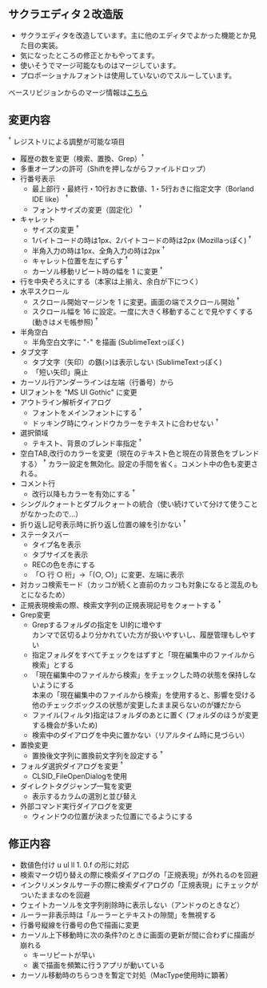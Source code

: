 ## サクラエディタ２改造版
* サクラエディタを改造しています。主に他のエディタでよかった機能とか見た目の実装。
* 気になったところの修正とかもやってます。
* 使いそうでマージ可能なものはマージしています。  
* プロポーショナルフォントは使用していないのでスルーしています。

ベースリビジョンからのマージ情報は[こちら](https://github.com/rabbiteariris/sakura2/blob/master/changes_from_r4011.txt)

## 変更内容
<sup>†</sup> レジストリによる調整が可能な項目
* 履歴の数を変更（検索、置換、Grep）<sup>†</sup>
* 多重オープンの許可（Shiftを押しながらファイルドロップ）
* 行番号表示
  - 最上部行・最終行・10行おきに数値、1・5行おきに指定文字（Borland IDE like） <sup>†</sup>
  - フォントサイズの変更（固定化） <sup>†</sup>
* キャレット
  - サイズの変更 <sup>†</sup>
  - 1バイトコードの時は1px、2バイトコードの時は2px (Mozillaっぽく) <sup>†</sup>
  - 半角入力の時は1px、全角入力の時は2px <sup>†</sup>
  - キャレット位置を左にずらす <sup>†</sup>
  - カーソル移動リピート時の幅を 1 に変更 <sup>†</sup>
* 行を中央ぞろえにする（本家は上揃え、余白が下につく）
* 水平スクロール
  - スクロール開始マージンを 1 に変更。画面の端でスクロール開始 <sup>†</sup>
  - スクロール幅を 16 に設定。一度に大きく移動することで見やすくする (動きはメモ帳参照) <sup>†</sup>
* 半角空白
  - 半角空白文字に "･" を描画 (SublimeTextっぽく)
* タブ文字
  - タブ文字（矢印）の鏃(>)は表示しない (SublimeTextっぽく)
  - 「短い矢印」廃止
* カーソル行アンダーラインは左端（行番号）から
* UIフォントを "MS UI Gothic" に変更
* アウトライン解析ダイアログ
  - フォントをメインフォントにする <sup>†</sup>
  - ドッキング時にウィンドウカラーをテキストに合わせない <sup>†</sup>
* 選択領域
  - テキスト、背景のブレンド率指定 <sup>†</sup>
* 空白TAB,改行のカラーを変更（現在のテキスト色と現在の背景色をブレンドする） <sup>†</sup>
  カラー設定を無効化。設定の手間を省く。コメント中の色も変更される。
* コメント行
  - 改行以降もカラーを有効にする <sup>†</sup>
* シングルクォートとダブルクォートの統合（使い続けていて分けて使うことがなかったので…）
* 折り返し記号表示時に折り返し位置の線を引かない <sup>†</sup>
* ステータスバー
  - タイプ名を表示  
  - タブサイズを表示  
  - RECの色を赤にする  
  - 「○ 行 ○ 桁」→「(○, ○)」に変更、左端に表示  
* 対カッコ検索モード（カッコが続くと直前のカッコも対象になると混乱のもとになるため）
* 正規表現検索の際、検索文字列の正規表現記号をクォートする <sup>†</sup>
* Grep変更
  - Grepするフォルダの指定を UI的に増やす<br>
    カンマで区切るより分かれていた方が扱いやすいし、履歴管理もしやすい
  - 指定フォルダをすべてチェックをはずすと「現在編集中のファイルから検索」とする
  - 「現在編集中のファイルから検索」をチェックした時の状態を保持しないようにする<br>
    本来の「現在編集中のファイルから検索」を使用すると、影響を受ける他のチェックボックスの状態が変更したまま戻らないのが嫌だから
  - ファイル(フィルタ)指定はフォルダのあとに置く (フォルダのほうが変更する機会が多いため)  
  - 検索中のダイアログを中央に置かない（リアルタイム時に見づらい）
* 置換変更
  - 置換後文字列に置換前文字列を設定する <sup>†</sup>
* フォルダ選択ダイアログを変更 <sup>†</sup>
  - CLSID_FileOpenDialogを使用 
* ダイレクトタグジャンプ一覧を変更
  - 表示するカラムの選別と並び替え  
* 外部コマンド実行ダイアログを変更
  - ウィンドウの位置が決まった位置にでるようにする

## 修正内容
* 数値色付け u ul ll 1. 0.f の形に対応
* 検索マーク切り替えの際に検索ダイアログの「正規表現」が外れるのを回避
* インクリメンタルサーチの際に検索ダイアログの「正規表現」にチェックがついたままなのを回避
* ウェイトカーソルを文字列削除時に表示しない（アンドゥのときなど）
* ルーラー非表示時は「ルーラーとテキストの隙間」を無視する
* 行番号縦線を行番号の色で描画に変更
* カーソル上下移動時に次の条件?のときに画面の更新が間に合わずに描画が崩れる
  - キーリピートが早い  
  - 裏で描画を頻繁に行うアプリが動いている
* カーソル移動時のちらつきを暫定で対処（MacType使用時に顕著）
